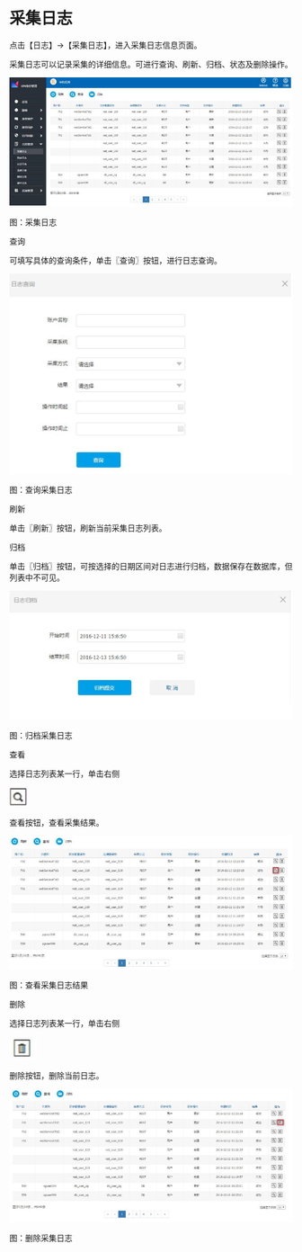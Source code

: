 # 采集日志

点击【日志】->【采集日志】，进入采集日志信息页面。

采集日志可以记录采集的详细信息。可进行查询、刷新、归档、状态及删除操作。 

![](/articles/idm/4-/images/image96.png)

图：采集日志

查询

可填写具体的查询条件，单击〖查询〗按钮，进行日志查询。

![](/articles/idm/4-/images/image97.png)

图：查询采集日志

刷新

单击〖刷新〗按钮，刷新当前采集日志列表。

归档

单击〖归档〗按钮，可按选择的日期区间对日志进行归档，数据保存在数据库，但列表中不可见。 

![](/articles/idm/4-/images/image98.png)

图：归档采集日志

查看

选择日志列表某一行，单击右侧

![](/articles/idm/4-/images/image99.png)

查看按钮，查看采集结果。

![](/articles/idm/4-/images/image100.png)

图：查看采集日志结果

删除

选择日志列表某一行，单击右侧

![](/articles/idm/2-/images/image7.png)

删除按钮，删除当前日志。

![](/articles/idm/4-/images/image101.png)

图：删除采集日志


















